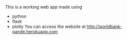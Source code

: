 This is a working web app made using 
* python
* flask
* plotly
You can access the website at http://worldbank-pande.herokuapp.com
